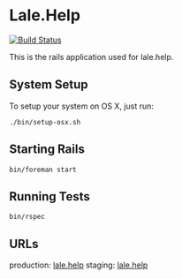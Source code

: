# Lale.Help

[![Build Status](https://travis-ci.org/lale-help/lale.help.svg?branch=master)](https://travis-ci.org/lale-help/lale.help)

This is the rails application used for lale.help.

## System Setup

To setup your system on OS X, just run:

    ./bin/setup-osx.sh

## Starting Rails

    bin/foreman start

## Running Tests

    bin/rspec

## URLs

production: [lale.help](https://lale.help)
staging: [lale.help](https://staging.lale.help)
